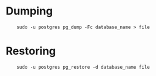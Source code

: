 # Dumping

		sudo -u postgres pg_dump -Fc database_name > file
		

# Restoring
	
		sudo -u postgres pg_restore -d database_name file